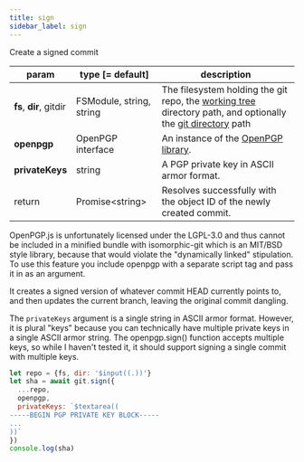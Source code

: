```yaml
---
title: sign
sidebar_label: sign
---
```


Create a signed commit

| param                   | type [= default]         | description                                                                                                                                         |
| ----------------------- | ------------------------ | --------------------------------------------------------------------------------------------------------------------------------------------------- |
| **fs**, **dir**, gitdir | FSModule, string, string | The filesystem holding the git repo, the [working tree](dir-vs-gitdir.md) directory path, and optionally the [git directory](dir-vs-gitdir.md) path |
| **openpgp**             | OpenPGP interface        | An instance of the [OpenPGP library](https://unpkg.com/openpgp@2.6.2).                                                                              |
| **privateKeys**         | string                   | A PGP private key in ASCII armor format.                                                                                                            |
| return                  | Promise\<string\>        | Resolves successfully with the object ID of the newly created commit.                                                                               |

<aside>
OpenPGP.js is unfortunately licensed under the LGPL-3.0 and thus cannot be included in a minified bundle with
isomorphic-git which is an MIT/BSD style library, because that would violate the "dynamically linked" stipulation.
To use this feature you include openpgp with a separate script tag and pass it in as an argument.
</aside>

It creates a signed version of whatever commit HEAD currently points to, and then updates the current branch,
leaving the original commit dangling.

The `privateKeys` argument is a single string in ASCII armor format. However, it is plural "keys" because
you can technically have multiple private keys in a single ASCII armor string. The openpgp.sign() function accepts
multiple keys, so while I haven't tested it, it should support signing a single commit with multiple keys.

```js live
let repo = {fs, dir: '$input((.))'}
let sha = await git.sign({
  ...repo,
  openpgp,
  privateKeys: `$textarea((
-----BEGIN PGP PRIVATE KEY BLOCK-----
...
))`
})
console.log(sha)
```